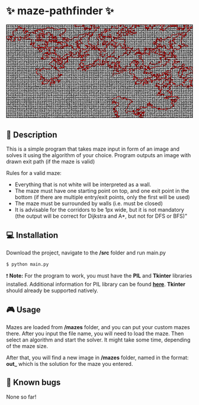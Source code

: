 # :sparkles: maze-pathfinder :sparkles:
![ss](https://raw.githubusercontent.com/ivan-ristovic/maze-pathfinder/master/mazes/feature_maze.bmp)

## :page_facing_up: Description
This is a simple program that takes maze input in form of an image and solves it using the
algorithm of your choice.
Program outputs an image with drawn exit path (if the maze is valid)

Rules for a valid maze:
- Everything that is not white will be interpreted as a wall.
- The maze must have one starting point on top, and one exit point in the bottom
(if there are multiple entry/exit points, only the first will be used)
- The maze must be surrounded by walls (i.e. must be closed)
- It is advisable for the corridors to be 1px wide, but it is not mandatory
   (the output will be correct for Dijkstra and A*, but not for DFS or BFS)"

## :computer: Installation
Download the project, navigate to the **/src** folder and run main.py
```
$ python main.py
```
:exclamation: **Note:** For the program to work, you must have the **PIL** and **Tkinter** libraries installed.
Additional information for PIL library can be found **[here](http://www.pythonware.com/products/pil/)**.
**Tkinter** should already be supported natively.

## :video_game: Usage
Mazes are loaded from **/mazes** folder, and you can put your custom mazes there. After you input the file name, you will need to load the maze. Then select an algorithm and start the solver. It might take some time, depending of the maze size.

After that, you will find a new image in **/mazes** folder, named in the format: **out_<filename>** which is the solution for the maze you entered.

## :bug: Known bugs
None so far!
